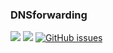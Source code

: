 ### DNSforwarding

[![](https://img.shields.io/website-up-down-green-red/http/dnsforwarding.com.svg?label=website)](https://dnsforwarding.com) [![](https://img.shields.io/website-up-down-green-red/http/8oplibkzq9on5rzmevtd8hrq9g19.dnsforwarding.com.svg?label=api)](https://dnsforwarding.com) [![GitHub issues](https://img.shields.io/github/issues/adriaanvanrossum/dnsforwarding.com.svg)](https://github.com/adriaanvanrossum/dnsforwarding.com/issues)

